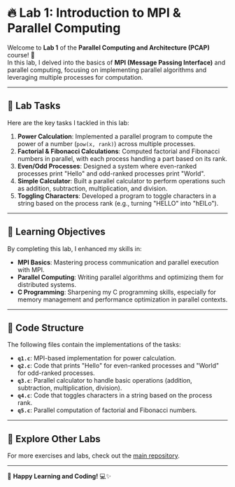 # 🔥 **Lab 1: Introduction to MPI & Parallel Computing**

Welcome to **Lab 1** of the **Parallel Computing and Architecture (PCAP)** course! 🚀  
In this lab, I delved into the basics of **MPI (Message Passing Interface)** and parallel computing, focusing on implementing parallel algorithms and leveraging multiple processes for computation.

---

## 🧮 **Lab Tasks**

Here are the key tasks I tackled in this lab:

1. **Power Calculation**: Implemented a parallel program to compute the power of a number (`pow(x, rank)`) across multiple processes.
2. **Factorial & Fibonacci Calculations**: Computed factorial and Fibonacci numbers in parallel, with each process handling a part based on its rank.
3. **Even/Odd Processes**: Designed a system where even-ranked processes print "Hello" and odd-ranked processes print "World".
4. **Simple Calculator**: Built a parallel calculator to perform operations such as addition, subtraction, multiplication, and division.
5. **Toggling Characters**: Developed a program to toggle characters in a string based on the process rank (e.g., turning "HELLO" into "hElLo").

---

## 🚀 **Learning Objectives**

By completing this lab, I enhanced my skills in:

- **MPI Basics**: Mastering process communication and parallel execution with MPI.
- **Parallel Computing**: Writing parallel algorithms and optimizing them for distributed systems.
- **C Programming**: Sharpening my C programming skills, especially for memory management and performance optimization in parallel contexts.

---

## 📂 **Code Structure**

The following files contain the implementations of the tasks:

- **`q1.c`**: MPI-based implementation for power calculation.
- **`q2.c`**: Code that prints "Hello" for even-ranked processes and "World" for odd-ranked processes.
- **`q3.c`**: Parallel calculator to handle basic operations (addition, subtraction, multiplication, division).
- **`q4.c`**: Code that toggles characters in a string based on the process rank.
- **`q5.c`**: Parallel computation of factorial and Fibonacci numbers.

---

## 🔗 **Explore Other Labs**

For more exercises and labs, check out the [main repository](https://github.com/adityagarwal15/PCAP-Lab).

---

🚀 **Happy Learning and Coding!** 💻✨

